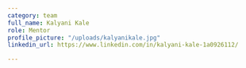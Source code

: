 ```yaml
---
category: team
full_name: Kalyani Kale
role: Mentor
profile_picture: "/uploads/kalyanikale.jpg"
linkedin_url: https://www.linkedin.com/in/kalyani-kale-1a0926112/

---
```

